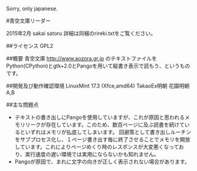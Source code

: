 Sorry, only japanese.

#青空文庫リーダー

2015年2月  sakai satoru
詳細は同梱のrireki.txtをご覧ください。

##ライセンス
GPL2

##概要
青空文庫 <http://www.aozora.gr.jp> のテキストファイルをPython(CPython)とgtk+2.0とPangoを用いて縦書き表示で読もう、というものです。

##開発及び動作確認環境
LinuxMint 17.3 (Xfce,amd64)
TakaoEx明朝  花園明朝A,B

##主な問題点
* テキストの書き出しにPangoを使用していますが、これが原因と思われるメモリリークが存在しています。このため、数百ページに及ぶ読書を続けているといずれはメモリが払底してしまいます。  回避策として書き出しルーチンをサブプロセス化し、１ページ書き出す毎に終了させることでメモリを開放しています。これによりページめくり時のレスポンスが大変悪くなっており、実行速度の遅い環境では実用にならないかも知れません。
* Pangoが原因で、まれに文字の向きが正しく表示されない場合があります。
